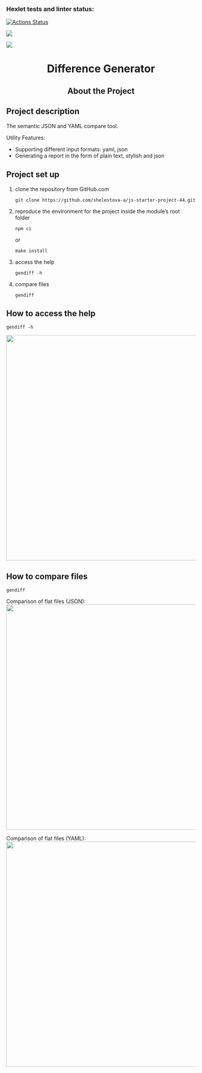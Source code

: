 ### Hexlet tests and linter status:
[![Actions Status](https://github.com/shelestova-a/frontend-project-46/workflows/hexlet-check/badge.svg)](https://github.com/shelestova-a/frontend-project-46/actions)

<a href="https://codeclimate.com/github/shelestova-a/frontend-project-46/maintainability"><img src="https://api.codeclimate.com/v1/badges/995f5ceae7e3051bf95b/maintainability" /></a>

<a href="https://codeclimate.com/github/shelestova-a/frontend-project-46/test_coverage"><img src="https://api.codeclimate.com/v1/badges/995f5ceae7e3051bf95b/test_coverage" /></a>

<h1 align="center">Difference Generator</h1>


<h2 align="center">About the Project</h2>

## Project description
The semantic JSON and YAML compare tool. 



Utility Features:
- Supporting different input formats: yaml, json
- Generating a report in the form of plain text, stylish and json


## Project set up
<ol>
  <li><p>clone the repository from GitHub.com</p>
<p><code>git clone https://github.com/shelestova-a/js-starter-project-44.git</code></p></li>
<li><p>reproduce the environment for the project inside the module’s root folder</p>
<p><code>npm ci</code></p></li> or <p><code>make install</code></p></li>
<li><p>access the help</p>
<p><code>gendiff -h</code></p></li>
<li><p>compare files</p>
<p><code>gendiff <filepath1> <filepath2></code></p></li>
</ol>


## How to access the help
<p><code>gendiff -h</code></p>
<a href="https://asciinema.org/a/572167?autoplay=1"><img src="https://asciinema.org/a/572167.png" width="600"/></a>

## How to compare files
<p><code>gendiff <filepath1> <filepath2></code></p></li>
Comparison of flat files (JSON):
<a href="https://asciinema.org/a/572170?autoplay=1"><img src="https://asciinema.org/a/572170.png" width="600"/></a>

Comparison of flat files (YAML):
<a href="https://asciinema.org/a/572172?autoplay=1"><img src="https://asciinema.org/a/572172.png" width="600"/></a>
